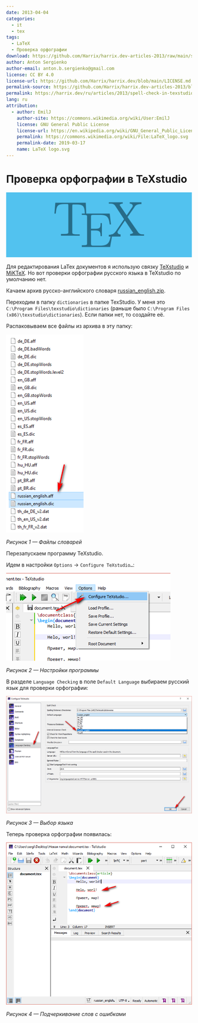 ```yaml
---
date: 2013-04-04
categories:
  - it
  - tex
tags:
  - LaTeX
  - Проверка орфографии
download: https://github.com/Harrix/harrix.dev-articles-2013/raw/main/spell-check-in-texstudio/files/russian_english.zip
author: Anton Sergienko
author-email: anton.b.sergienko@gmail.com
license: CC BY 4.0
license-url: https://github.com/Harrix/harrix.dev/blob/main/LICENSE.md
permalink-source: https://github.com/Harrix/harrix.dev-articles-2013/blob/main/spell-check-in-texstudio/spell-check-in-texstudio.md
permalink: https://harrix.dev/ru/articles/2013/spell-check-in-texstudio/
lang: ru
attribution:
  - author: EmilJ
    author-site: https://commons.wikimedia.org/wiki/User:EmilJ
    license: GNU General Public License
    license-url: https://en.wikipedia.org/wiki/GNU_General_Public_License
    permalink: https://commons.wikimedia.org/wiki/File:LaTeX_logo.svg
    permalink-date: 2019-03-17
    name: LaTeX logo.svg
---
```


# Проверка орфографии в TeXstudio

![Featured image](featured-image.svg)

Для редактирования LaTex документов я использую связку [TeXstudio](https://www.texstudio.org/) и [MiKTeX](https://miktex.org/). Но вот проверки орфографии русского языка в TeXstudio по умолчанию нет.

Качаем архив русско-английского словаря [russian_english.zip](files/russian_english.zip).

Переходим в папку `dictionaries` в папке TexStudio. У меня это `C:\Program Files\texstudio\dictionaries` (раньше было `C:\Program Files (x86)\texstudio\dictionaries`). Если папки нет, то создайте её.

Распаковываем все файлы из архива в эту папку:

![Файлы словарей](img/dictionaries.png)

_Рисунок 1 — Файлы словарей_

Перезапускаем программу TeXstudio.

Идем в настройки `Options` → `Configure TeXstudio…`:

![Настройки программы](img/options.png)

_Рисунок 2 — Настройки программы_

В разделе `Language Checking` в поле `Default Language` выбираем русский язык для проверки орфографии:

![Выбор языка](img/language-checking.png)

_Рисунок 3 — Выбор языка_

Теперь проверка орфографии появилась:

![Подчеркивание слов с ошибками](img/result.png)

_Рисунок 4 — Подчеркивание слов с ошибками_
